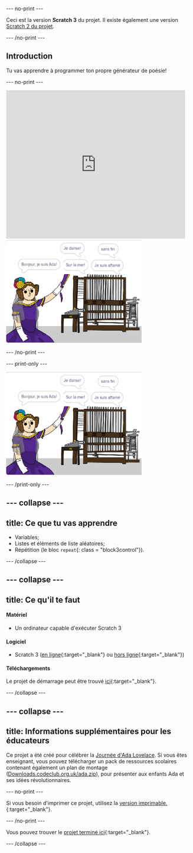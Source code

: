 \--- no-print \---

Ceci est la version **Scratch 3** du projet. Il existe également une version [Scratch 2 du projet](https://projects.raspberrypi.org/en/projects/poetry-generator-scratch2).

\--- /no-print \---

## Introduction

Tu vas apprendre à programmer ton propre générateur de poésie!

\--- no-print \---

<div class="scratch-preview">
  <iframe allowtransparency="true" width="485" height="402" src="https://scratch.mit.edu/projects/embed/77844926/?autostart=false" frameborder="0" scrolling="no"></iframe>
  <img src="images/poetry-final.png">
</div>

\--- /no-print \---

\--- print-only \---

![capture d'écran du jeu](images/poetry-final.png)

\--- /print-only \---

## \--- collapse \---

## title: Ce que tu vas apprendre

+ Variables;
+ Listes et éléments de liste aléatoires;
+ Répétition (le bloc `repeat`{: class = "block3control"}).

\--- /collapse \---

## \--- collapse \---

## title: Ce qu'il te faut

#### Matériel

+ Un ordinateur capable d'exécuter Scratch 3

#### Logiciel

+ Scratch 3 ([en ligne](http://rpf.io/scratchon){:target="_blank"} ou [hors ligne](http://rpf.io/scratchoff){:target="_blank"})

#### Téléchargements

Le projet de démarrage peut être trouvé [ici](http://rpf.io/p/en/poetry-generator-go){:target="_blank"}.

\--- /collapse \---

## \--- collapse \---

## title: Informations supplémentaires pour les éducateurs

Ce projet a été créé pour célébrer la [Journée d'Ada Lovelace](https://findingada.com). Si vous êtes enseignant, vous pouvez télécharger un pack de ressources scolaires contenant également un plan de montage ([Downloads.codeclub.org.uk/ada.zip](http://downloads.codeclub.org.uk/ada.zip)), pour présenter aux enfants Ada et ses idées révolutionnaires.

\--- no-print \---

Si vous besoin d'imprimer ce projet, utilisez la [ version imprimable. ](https://projects.raspberrypi.org/en/projects/poetry-generator/print) {:target="_blank"}.

\--- /no-print \---

Vous pouvez trouver le [projet terminé ici](http://rpf.io/p/en/poetry-generator-get){:target="_blank"}.

\--- /collapse \---